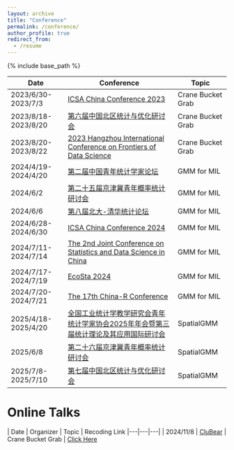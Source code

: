 ```yaml
---
layout: archive
title: "Conference"
permalink: /conference/
author_profile: true
redirect_from:
  - /resume
---
```


{% include base_path %}


|  Date | Conference  | Topic  |
|---|---|---|
| 2023/6/30-2023/7/3  |  [ICSA China Conference 2023](https://china2023.icsa.org/) |  Crane Bucket Grab |
| 2023/8/18-2023/8/20  |  [第六届中国北区统计与优化研讨会](https://mp.weixin.qq.com/s/exCQi7J4aHlwrgjnsDdgWQ) |  Crane Bucket Grab |
| 2023/8/20-2023/8/22  |  [2023 Hangzhou International Conference on Frontiers of Data Science](https://www.zjuyh.com/data2023en/rb?language=en-us) |  Crane Bucket Grab |
| 2024/4/19-2024/4/20 | [第二届中国青年统计学家论坛](https://mp.weixin.qq.com/s/NmmjY_8KkriZX_bPgw83Ww) | GMM for MIL |
| 2024/6/2 | [第二十五届京津冀青年概率统计研讨会](https://mp.weixin.qq.com/s/UuNTUmP8Q218MIKU_C9GjA) | GMM for MIL |
| 2024/6/6 | [第八届北大-清华统计论坛](https://www.stat-center.pku.edu.cn/xwdt/zxxw/1377884.htm) | GMM for MIL |
| 2024/6/28-2024/6/30 | [ICSA China Conference 2024](https://icsa.zuel.edu.cn/) | GMM for MIL |
| 2024/7/11-2024/7/14 | [The 2nd Joint Conference on Statistics and Data Science in China](https://www.jconf-sds.com) | GMM for MIL |
| 2024/7/17-2024/7/19 | [EcoSta 2024](https://www.cmstatistics.org/EcoSta2024/index.php) | GMM for MIL |
| 2024/7/20-2024/7/21 | [The 17th China-R Conference](https://mp.weixin.qq.com/s/rGAdPHPYeVEm_kA-nFCnVw) | GMM for MIL |
| 2025/4/18-2025/4/20 | [全国工业统计学教学研究会青年统计学家协会2025年年会暨第三届统计理论及其应用国际研讨会](https://mp.weixin.qq.com/s/FqglvcBVHSglWE2Qe1njuw) | SpatialGMM |
| 2025/6/8 | [第二十六届京津冀青年概率统计研讨会](https://mp.weixin.qq.com/s/MTGu4xQ71HJQFcAJolfN5w) | SpatialGMM |
| 2025/7/8-2025/7/10 | [第七届中国北区统计与优化研讨会](https://mp.weixin.qq.com/s/OrAAG0NWDAH9HEIerm34zQ) | SpatialGMM |


Online Talks
======

|  Date | Organizer  | Topic  | Recoding Link
|---|---|---|
| 2024/11/8  |  [CluBear](https://www.xiong99.com.cn) |  Crane Bucket Grab | [Click Here](https://www.xiong99.com.cn/p/t_pc/course_pc_detail/video/v_672e0bf4e4b023c058a11bd8)
